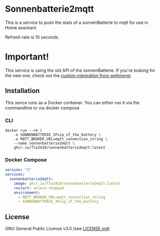 # Sonnenbatterie2mqtt

This is a service to push the stats of a sonnenBatterie to mqtt for use in Home assistant.

Refresh rate is 10 seconds.

# Important!

This service is using the old API of the sonnenBatterie. If you're looking for the new one, check out the [custom integration from weltmeyer](https://github.com/weltmeyer/ha_sonnenbatterie)

## Installation

This serice runs as a Docker container. You can either run it via the commandline or via docker compose

### CLI

```
docker run --rm \
    -e SONNENBATTERIE_IP=ip_of_the_battery \
    -e MQTT_BROKER_URL=mqtt_connection_string \
    --name sonnenbatterie2mqtt \
    ghcr.io/flo2410/sonnenbatterie2mqtt:latest
```

### Docker Compose

```yaml
version: "3"
services:
  sonnenbatterie2mqtt:
    image: ghcr.io/flo2410/sonnenbatterie2mqtt:latest
    restart: unless-stopped
    environment:
      - MQTT_BROKER_URL=mqtt_connection_string
      - SONNENBATTERIE_IP=ip_of_the_battery
```

## License

GNU General Public License v3.0 (see [LICENSE.md](LICENSE.md))
